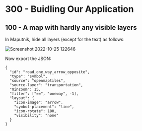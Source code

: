 # 300 - Buidling Our Application

## 100 - A map with hardly any visible layers

In Maputnik, hide all layers (except for the text) as follows:

![Screenshot 2022-10-25 122646](https://user-images.githubusercontent.com/1499433/197750832-41c1a836-325c-4171-a893-bddf5486ddc1.png)

Now export the JSON:

```
{
  "id": "road_one_way_arrow_opposite",
  "type": "symbol",
  "source": "openmaptiles",
  "source-layer": "transportation",
  "minzoom": 15,
  "filter": ["==", "oneway", -1],
  "layout": {
    "icon-image": "arrow",
    "symbol-placement": "line",
    "icon-rotate": 180,
    "visibility": "none"
  }
}
```
